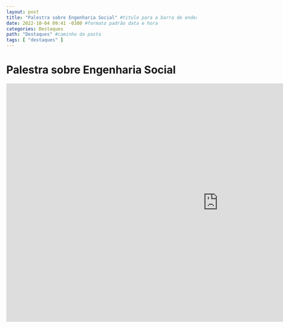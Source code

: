 ```yaml
---
layout: post
title: "Palestra sobre Engenharia Social" #titulo para a barra de enderecos
date: 2022-10-04 09:41 -0300 #formato padrão data e hora
categories: Destaques
path: "Destaques" #caminho da pasta
tags: [ "destaques" ]
---
```


# Palestra sobre Engenharia Social

<center>
<iframe width="1120" height="630" src="https://www.youtube.com/embed/8ujda9q65MI?si=g5rYVObdvo0MUC1-" title="YouTube video player" frameborder="0" allow="accelerometer; autoplay; clipboard-write; encrypted-media; gyroscope; picture-in-picture; web-share" allowfullscreen></iframe>
</center>